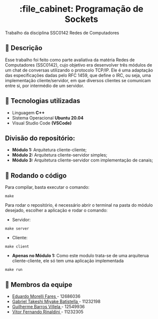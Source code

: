 <h1 align="center"> :file_cabinet: Programação de Sockets </h1>
Trabalho da disciplina SSC0142 Redes de Computadores

## :memo: Descrição
Esse trabalho foi feito como parte avaliativa da matéria Redes de Computadores (SSC0142), cujo objetivo era desenvolver três módulos de um chat de conversas utilizando o protocolo TCP/IP. Ele é uma adaptação das especificações dadas pelo RFC 1459, que define o IRC, ou seja, uma implementação cliente/servidor, em que diversos clientes se comunicam entre si, por intermédio de um servidor.

## :wrench: Tecnologias utilizadas
* Linguagem <b>C++</b>
* Sistema Operacional <b>Ubuntu 20.04 </b>
* Visual Studio Code <b>(VSCode)</b>

## Divisão do repositório:
* <b>Módulo 1:</b> Arquitetura cliente-cliente;
* <b>Módulo 2:</b> Arquitetura cliente-servidor simples;
* <b>Módulo 3:</b> Arquitetura cliente-servidor com implementação de canais;

## :rocket: Rodando o código
Para compilar, basta executar o comando:
```
make
```

Para rodar o repositório, é necessário abrir o terminal na pasta do módulo desejado, escolher a aplicação e rodar o comando:

* Servidor:
```
make server
```

* Cliente:
```
make client
```

* <b>Apenas no Módulo 1:</b>
Como este modulo trata-se de uma arquiterua cliente-cliente, ele só tem uma aplicação implementada
```
make run
```

## :handshake: Membros da equipe
* <a href=https://www.linkedin.com/in/eduardo-fares-a271561a0/> Eduardo Morelli Fares </a> - 12686036
* <a href=https://www.linkedin.com/in/gabrielbatistella/> Gabriel Takeshi Miyake Batistella </a> - 11232198
* <a href=https://www.linkedin.com/in/guilherme-villela/> Guilherme Barros Villela </a> - 12549936
* <a href=https://www.linkedin.com/in/vitor-rinaldini/> Vitor Fernando Rinaldini </a> - 11232305
